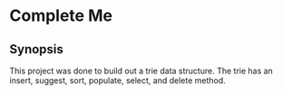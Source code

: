 # Complete Me

## Synopsis

This project was done to build out a trie data structure. The trie has an insert, suggest, sort, populate, select, and delete method. 


